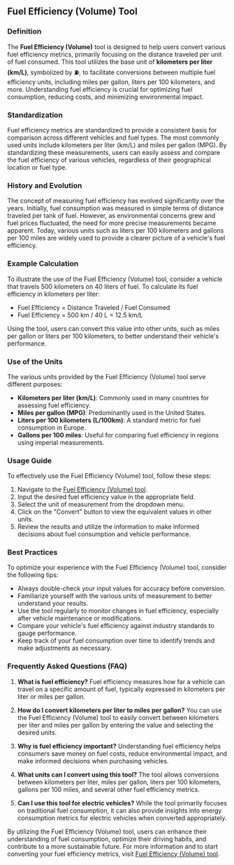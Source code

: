 ## Fuel Efficiency (Volume) Tool

### Definition
The **Fuel Efficiency (Volume)** tool is designed to help users convert various fuel efficiency metrics, primarily focusing on the distance traveled per unit of fuel consumed. This tool utilizes the base unit of **kilometers per liter (km/L)**, symbolized by ⛽, to facilitate conversions between multiple fuel efficiency units, including miles per gallon, liters per 100 kilometers, and more. Understanding fuel efficiency is crucial for optimizing fuel consumption, reducing costs, and minimizing environmental impact.

### Standardization
Fuel efficiency metrics are standardized to provide a consistent basis for comparison across different vehicles and fuel types. The most commonly used units include kilometers per liter (km/L) and miles per gallon (MPG). By standardizing these measurements, users can easily assess and compare the fuel efficiency of various vehicles, regardless of their geographical location or fuel type.

### History and Evolution
The concept of measuring fuel efficiency has evolved significantly over the years. Initially, fuel consumption was measured in simple terms of distance traveled per tank of fuel. However, as environmental concerns grew and fuel prices fluctuated, the need for more precise measurements became apparent. Today, various units such as liters per 100 kilometers and gallons per 100 miles are widely used to provide a clearer picture of a vehicle's fuel efficiency.

### Example Calculation
To illustrate the use of the Fuel Efficiency (Volume) tool, consider a vehicle that travels 500 kilometers on 40 liters of fuel. To calculate its fuel efficiency in kilometers per liter:
- Fuel Efficiency = Distance Traveled / Fuel Consumed
- Fuel Efficiency = 500 km / 40 L = 12.5 km/L

Using the tool, users can convert this value into other units, such as miles per gallon or liters per 100 kilometers, to better understand their vehicle's performance.

### Use of the Units
The various units provided by the Fuel Efficiency (Volume) tool serve different purposes:
- **Kilometers per liter (km/L)**: Commonly used in many countries for assessing fuel efficiency.
- **Miles per gallon (MPG)**: Predominantly used in the United States.
- **Liters per 100 kilometers (L/100km)**: A standard metric for fuel consumption in Europe.
- **Gallons per 100 miles**: Useful for comparing fuel efficiency in regions using imperial measurements.

### Usage Guide
To effectively use the Fuel Efficiency (Volume) tool, follow these steps:
1. Navigate to the [Fuel Efficiency (Volume) tool](https://www.inayam.co/unit-converter/fuel_efficiency_volume).
2. Input the desired fuel efficiency value in the appropriate field.
3. Select the unit of measurement from the dropdown menu.
4. Click on the "Convert" button to view the equivalent values in other units.
5. Review the results and utilize the information to make informed decisions about fuel consumption and vehicle performance.

### Best Practices
To optimize your experience with the Fuel Efficiency (Volume) tool, consider the following tips:
- Always double-check your input values for accuracy before conversion.
- Familiarize yourself with the various units of measurement to better understand your results.
- Use the tool regularly to monitor changes in fuel efficiency, especially after vehicle maintenance or modifications.
- Compare your vehicle's fuel efficiency against industry standards to gauge performance.
- Keep track of your fuel consumption over time to identify trends and make adjustments as necessary.

### Frequently Asked Questions (FAQ)

1. **What is fuel efficiency?**
   Fuel efficiency measures how far a vehicle can travel on a specific amount of fuel, typically expressed in kilometers per liter or miles per gallon.

2. **How do I convert kilometers per liter to miles per gallon?**
   You can use the Fuel Efficiency (Volume) tool to easily convert between kilometers per liter and miles per gallon by entering the value and selecting the desired units.

3. **Why is fuel efficiency important?**
   Understanding fuel efficiency helps consumers save money on fuel costs, reduce environmental impact, and make informed decisions when purchasing vehicles.

4. **What units can I convert using this tool?**
   The tool allows conversions between kilometers per liter, miles per gallon, liters per 100 kilometers, gallons per 100 miles, and several other fuel efficiency metrics.

5. **Can I use this tool for electric vehicles?**
   While the tool primarily focuses on traditional fuel consumption, it can also provide insights into energy consumption metrics for electric vehicles when converted appropriately.

By utilizing the Fuel Efficiency (Volume) tool, users can enhance their understanding of fuel consumption, optimize their driving habits, and contribute to a more sustainable future. For more information and to start converting your fuel efficiency metrics, visit [Fuel Efficiency (Volume) tool](https://www.inayam.co/unit-converter/fuel_efficiency_volume).